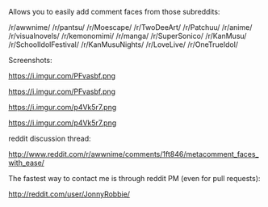 Allows you to easily add comment faces from those subreddits:

/r/awwnime/
/r/pantsu/
/r/Moescape/
/r/TwoDeeArt/
/r/Patchuu/
/r/anime/
/r/visualnovels/
/r/kemonomimi/
/r/manga/
/r/SuperSonico/
/r/KanMusu/
/r/SchoolIdolFestival/
/r/KanMusuNights/
/r/LoveLive/
/r/OneTrueIdol/

Screenshots:

https://i.imgur.com/PFvasbf.png

https://i.imgur.com/PFvasbf.png

https://i.imgur.com/p4Vk5r7.png

https://i.imgur.com/p4Vk5r7.png

reddit discussion thread:

http://www.reddit.com/r/awwnime/comments/1ft846/metacomment_faces_with_ease/

The fastest way to contact me is through reddit PM (even for pull requests):

http://reddit.com/user/JonnyRobbie/
